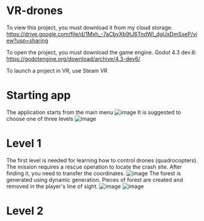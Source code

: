 # VR-drones
To view this project, you must download it from my cloud storage.
https://drive.google.com/file/d/1Mxh_-7aCbvXb9tJ6TndWI_dgUxDmSseP/view?usp=sharing

To open the project, you must download the game engine.
Godot 4.3 dev.6: https://godotengine.org/download/archive/4.3-dev6/

To launch a project in VR, use Steam VR
# Starting app
The application starts from the main menu
![image](https://github.com/user-attachments/assets/cde5e88b-9be5-472a-8d08-3b4738c136b9)
It is suggested to choose one of three levels
![image](https://github.com/user-attachments/assets/3021136e-70bb-4a76-a831-33b693730e33)
# Level 1
The first level is needed for learning how to control drones (quadrocopters). The mission requires a rescue operation to locate the crash site. After finding it, you need to transfer the coordinates. 
![image](https://github.com/user-attachments/assets/3359832f-28e7-4d9b-912c-71bfe9f7dd92)
The forest is generated using dynamic generation. Pieces of forest are created and removed in the player's line of sight.
![image](https://github.com/user-attachments/assets/a94fe6e9-46b7-49ce-88cb-c32f3453584e)
![image](https://github.com/user-attachments/assets/6d2f0f10-5920-4dbe-a0d9-9becd0fa99be)
# Level 2



